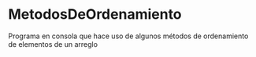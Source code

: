 # MetodosDeOrdenamiento
Programa en consola que hace uso de algunos métodos de ordenamiento de elementos de un arreglo
